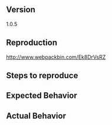 <!--
Thank you for contributing!

Have a usage question?
======================
The issue tracker isn't the best place for usage questions. This format is not well-suited for Q&A, and questions here don't have as much visibility as they do elsewhere. Before you ask a question, here are some resources to get help first:

- Read the docs: https://github.com/styled-components/styled-components/blob/master/docs
- Look for/ask questions on stack overflow: https://stackoverflow.com/questions/ask?tags=styled-components
- Ask in chat: https://gitter.im/styled-components/styled-components


Think you found a bug?
======================
*The best bug report is a failing test in the repository as a pull request.* (otherwise, please use the "BUG REPORT" template below and provide a reproduction.)


Have a feature request?
=======================
Remove the template from below and provide thoughtful commentary *and code samples* on what this feature means for your product. What will it allow you to do that you can't do today? How will it make current work-arounds straightforward? What potential bugs and edge cases does it help to avoid? etc. Please keep it product-centric.
-->

<!-- BUG TEMPLATE -->
## Version
1.0.5

## Reproduction
http://www.webpackbin.com/Ek8DrVsRZ

## Steps to reproduce

## Expected Behavior

## Actual Behavior
